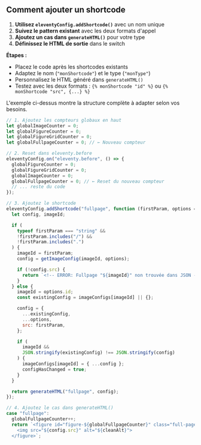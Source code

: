 

## Comment ajouter un shortcode

1. **Utilisez `eleventyConfig.addShortcode()`** avec un nom unique
2. **Suivez le pattern existant** avec les deux formats d'appel
3. **Ajoutez un cas dans `generateHTML()`** pour votre type
4. **Définissez le HTML de sortie** dans le switch

**Étapes :**

- Placez le code après les shortcodes existants
- Adaptez le nom (`"monShortcode"`) et le type (`"monType"`)
- Personnalisez le HTML généré dans `generateHTML()`
- Testez avec les deux formats : `{% monShortcode "id" %}` ou `{% monShortcode "src", {...} %}`

L'exemple ci-dessus montre la structure complète à adapter selon vos besoins.

``` js
// 1. Ajoutez les compteurs globaux en haut
let globalImageCounter = 0;
let globalFigureCounter = 0;
let globalFigureGridCounter = 0;
let globalFullpageCounter = 0; // ← Nouveau compteur

// 2. Reset dans eleventy.before
eleventyConfig.on("eleventy.before", () => {
  globalFigureCounter = 0;
  globalFigureGridCounter = 0;
  globalImageCounter = 0;
  globalFullpageCounter = 0; // ← Reset du nouveau compteur
  // ... reste du code
});

// 3. Ajoutez le shortcode
eleventyConfig.addShortcode("fullpage", function (firstParam, options = {}) {
  let config, imageId;

  if (
    typeof firstParam === "string" &&
    !firstParam.includes("/") &&
    !firstParam.includes(".")
  ) {
    imageId = firstParam;
    config = getImageConfig(imageId, options);

    if (!config.src) {
      return `<!-- ERROR: Fullpage "${imageId}" non trouvée dans JSON -->`;
    }
  } else {
    imageId = options.id;
    const existingConfig = imageConfigs[imageId] || {};

    config = {
      ...existingConfig,
      ...options,
      src: firstParam,
    };

    if (
      imageId &&
      JSON.stringify(existingConfig) !== JSON.stringify(config)
    ) {
      imageConfigs[imageId] = { ...config };
      configHasChanged = true;
    }
  }

  return generateHTML("fullpage", config);
});

// 4. Ajoutez le cas dans generateHTML()
case "fullpage":
  globalFullpageCounter++;
  return `<figure id="figure-${globalFullpageCounter}" class="full-page${classAttr}"${styleAttr}>
    <img src="${config.src}" alt="${cleanAlt}">
  </figure>`;
```